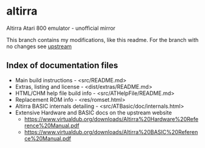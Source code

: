 # altirra
Altirra Atari 800 emulator - unofficial mirror

This branch contains my modifications, like this readme. For the branch with no changes see [upstream](https://github.com/joelsgp/altirra/tree/upstream)

## Index of documentation files
* Main build instructions - <src/README.md>
* Extras, listing and license - <dist/extras/README.md>
* HTML/CHM help file build info - <src/ATHelpFile/README.md>
* Replacement ROM info - <res/romset.html>
* Altirra BASIC internals detailing - <src/ATBasic/doc/internals.html>
* Extensive Hardware and BASIC docs on the upstream website
    * <https://www.virtualdub.org/downloads/Altirra%20Hardware%20Reference%20Manual.pdf>
    * <https://www.virtualdub.org/downloads/Altirra%20BASIC%20Reference%20Manual.pdf>
